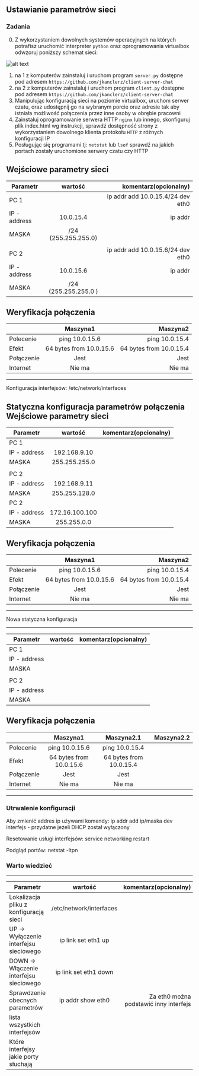 ## Ustawianie parametrów sieci

### Zadania

0. Z wykorzystaniem dowolnych systemów operacyjnych na których potrafisz uruchomić interpreter ``python`` oraz oprogramowania virtualbox odwzoruj poniższy schemat sieci:

![alt text][network]

[network]: ./network.png "Logo Title Text 2"

1. na 1 z komputerów zainstaluj i uruchom program ``server.py`` dostępne pod adresem ``https://github.com/jkanclerz/client-server-chat``
2. na 2 z komputerów zainstaluj i uruchom program ``client.py`` dostępne pod adresem ``https://github.com/jkanclerz/client-server-chat``
3. Manipulując konfiguracją sieci na poziomie virtualbox, uruchom serwer czatu, oraz udostępnij go na wybranym porcie oraz adresie tak aby istniała możliwość połączenia przez inne osoby w obrębie pracowni
4. Zainstaluj oprogramowanie serwera HTTP ``nginx`` lub innego, skonfiguruj plik index.html wg instrukcji, sprawdź dostępność strony z wykorzystaniem dowolnego klienta protokołu ``HTTP`` z różnych konfiguracji IP
5. Posługując się programami tj: ``netstat`` lub ``lsof`` sprawdź na jakich portach zostały uruchomione serwery czatu czy HTTP

Wejściowe parametry sieci
-------------------------
| Parametr | wartość | komentarz(opcionalny) |
| ------------- |:-------------:| -----:|
|   PC 1 ||  ip addr add 10.0.15.4/24 dev eth0 |
| IP - address  | 10.0.15.4 |ip addr |
| MASKA  | /24 (255.255.255.0) | |
|   |  | |
| PC 2  || ip addr add 10.0.15.6/24 dev eth0 | 
| IP - address  | 10.0.15.6 | ip addr|
| MASKA  | /24 (255.255.255.0 )| |

Weryfikacja połączenia
------------------------
||Maszyna1|Maszyna2|
| ------------- |:-------------:| -----:|
|Polecenie|ping 10.0.15.6|ping 10.0.15.4|
|Efekt|64 bytes from 10.0.15.6|64 bytes from 10.0.15.4|
|Połączenie|Jest|Jest|
|Internet|Nie ma|Nie ma|
-----------------------------

Konfiguracja interfejsów: /etc/network/interfaces


Statyczna konfiguracja parametrów połączenia
Wejściowe parametry sieci
-------------------------
| Parametr | wartość | komentarz(opcionalny) |
| ------------- |:-------------:| -----:|
|   PC 1 |  
| IP - address  | 192.168.9.10 | |
| MASKA  | 255.255.255.0 | |
|   |  | |
| PC 2  |  | |
| IP - address  | 192.168.9.11 | |
| MASKA  | 255.255.128.0 | |
| PC 2  |  | |
| IP - address  | 172.16.100.100 | |
| MASKA  | 255.255.0.0 | |

Weryfikacja połączenia
------------------------
||Maszyna1|Maszyna2|
| ------------- |:-------------:| -----:|
|Polecenie|ping 10.0.15.6|ping 10.0.15.4|
|Efekt|64 bytes from 10.0.15.6|64 bytes from 10.0.15.4|
|Połączenie|Jest|Jest|
|Internet|Nie ma|Nie ma|
-----------------------------
Nowa statyczna konfiguracja 

-------------------------
| Parametr | wartość | komentarz(opcionalny) |
| ------------- |:-------------:| -----:|
|   PC 1 |  
| IP - address  |  | |
| MASKA  |  | |
|   |  | |
| PC 2  |  | |
| IP - address  |  | |
| MASKA  |  | |

Weryfikacja połączenia
------------------------
||Maszyna1|Maszyna2.1|Maszyna2.2|
| ------------- |:-------------:|:-----:|----:|
|Polecenie|ping 10.0.15.6|ping 10.0.15.4||
|Efekt|64 bytes from 10.0.15.6|64 bytes from 10.0.15.4||
|Połączenie|Jest|Jest||
|Internet|Nie ma|Nie ma||
-----------------------------

### Utrwalenie konfiguracji

Aby zmienić addres ip używami komendy: ip addr add ip/maska dev interfejs - przydatne jeżeli DHCP został wyłączony

Resetowanie usługi interfejsów: service networking restart

Podgląd portów: netstat -ltpn 


### Warto wiedzieć

-------------------------
| Parametr | wartość | komentarz(opcionalny) |
| ------------- |:-------------:| -----:|
| Lokalizacja pliku z konfiguracją sieci| /etc/network/interfaces | |
| UP -> Wyłączenie interfejsu sieciowego|ip link set eth1 up | |
| DOWN -> Włączenie interfejsu sieciowego| ip link set eth1 down| |
| Sprawdzenie obecnych parametrów |ip addr show eth0 |Za eth0 można podstawić inny interfejs |
| lista wszystkich interfejsów | | |
| Które interfejsy jakie porty słuchają | | |


